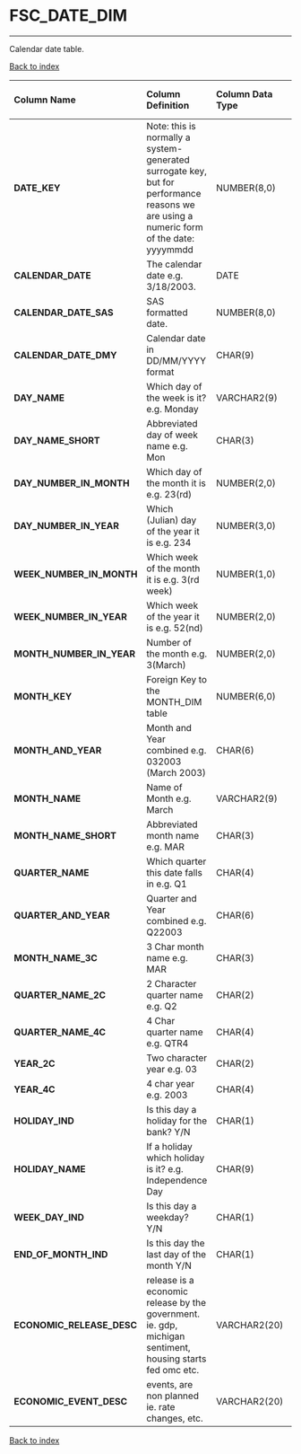 # FSC_DATE_DIM

---

Calendar date table.

[Back to index](./index.md)

| Column Name               | Column Definition                                                                                                                      | Column Data Type   | Column Null Option   | PK   | FK   |
|:--------------------------|:---------------------------------------------------------------------------------------------------------------------------------------|:-------------------|:---------------------|:-----|:-----|
| **DATE_KEY**              | Note: this is normally a system-generated surrogate key, but for performance reasons we are using a numeric form of the date: yyyymmdd | NUMBER(8,0)        | Not Null             | Yes  | No   |
| **CALENDAR_DATE**         | The calendar date e.g. 3/18/2003.                                                                                                      | DATE               | Null                 | No   | No   |
| **CALENDAR_DATE_SAS**     | SAS formatted date.                                                                                                                    | NUMBER(8,0)        | Null                 | No   | No   |
| **CALENDAR_DATE_DMY**     | Calendar date in DD/MM/YYYY format                                                                                                     | CHAR(9)            | Null                 | No   | No   |
| **DAY_NAME**              | Which day of the week is it?  e.g. Monday                                                                                              | VARCHAR2(9)        | Null                 | No   | No   |
| **DAY_NAME_SHORT**        | Abbreviated day of week name e.g. Mon                                                                                                  | CHAR(3)            | Null                 | No   | No   |
| **DAY_NUMBER_IN_MONTH**   | Which day of the month it is e.g. 23(rd)                                                                                               | NUMBER(2,0)        | Null                 | No   | No   |
| **DAY_NUMBER_IN_YEAR**    | Which (Julian) day of the year it is e.g. 234                                                                                          | NUMBER(3,0)        | Null                 | No   | No   |
| **WEEK_NUMBER_IN_MONTH**  | Which week of the month it is e.g. 3(rd week)                                                                                          | NUMBER(1,0)        | Null                 | No   | No   |
| **WEEK_NUMBER_IN_YEAR**   | Which week of the year it is e.g. 52(nd)                                                                                               | NUMBER(2,0)        | Null                 | No   | No   |
| **MONTH_NUMBER_IN_YEAR**  | Number of the month e.g. 3(March)                                                                                                      | NUMBER(2,0)        | Null                 | No   | No   |
| **MONTH_KEY**             | Foreign Key to the MONTH_DIM table                                                                                                     | NUMBER(6,0)        | Null                 | No   | No   |
| **MONTH_AND_YEAR**        | Month and Year combined e.g. 032003 (March 2003)                                                                                       | CHAR(6)            | Null                 | No   | No   |
| **MONTH_NAME**            | Name of Month e.g. March                                                                                                               | VARCHAR2(9)        | Null                 | No   | No   |
| **MONTH_NAME_SHORT**      | Abbreviated month name e.g. MAR                                                                                                        | CHAR(3)            | Null                 | No   | No   |
| **QUARTER_NAME**          | Which quarter this date falls in e.g. Q1                                                                                               | CHAR(4)            | Null                 | No   | No   |
| **QUARTER_AND_YEAR**      | Quarter and Year combined e.g. Q22003                                                                                                  | CHAR(6)            | Null                 | No   | No   |
| **MONTH_NAME_3C**         | 3 Char month name e.g. MAR                                                                                                             | CHAR(3)            | Null                 | No   | No   |
| **QUARTER_NAME_2C**       | 2 Character quarter name e.g. Q2                                                                                                       | CHAR(2)            | Null                 | No   | No   |
| **QUARTER_NAME_4C**       | 4 Char quarter name e.g. QTR4                                                                                                          | CHAR(4)            | Null                 | No   | No   |
| **YEAR_2C**               | Two character year e.g. 03                                                                                                             | CHAR(2)            | Null                 | No   | No   |
| **YEAR_4C**               | 4 char year e.g. 2003                                                                                                                  | CHAR(4)            | Null                 | No   | No   |
| **HOLIDAY_IND**           | Is this day a holiday for the bank? Y/N                                                                                                | CHAR(1)            | Null                 | No   | No   |
| **HOLIDAY_NAME**          | If a holiday which holiday is it?  e.g. Independence Day                                                                               | CHAR(9)            | Null                 | No   | No   |
| **WEEK_DAY_IND**          | Is this day a weekday? Y/N                                                                                                             | CHAR(1)            | Null                 | No   | No   |
| **END_OF_MONTH_IND**      | Is this day the last day of the month Y/N                                                                                              | CHAR(1)            | Null                 | No   | No   |
| **ECONOMIC_RELEASE_DESC** | release is a economic release by the government. ie. gdp, michigan sentiment, housing starts fed omc etc.                              | VARCHAR2(20)       | Null                 | No   | No   |
| **ECONOMIC_EVENT_DESC**   | events, are non planned ie. rate changes, etc.                                                                                         | VARCHAR2(20)       | Null                 | No   | No   |

[Back to index](./index.md)